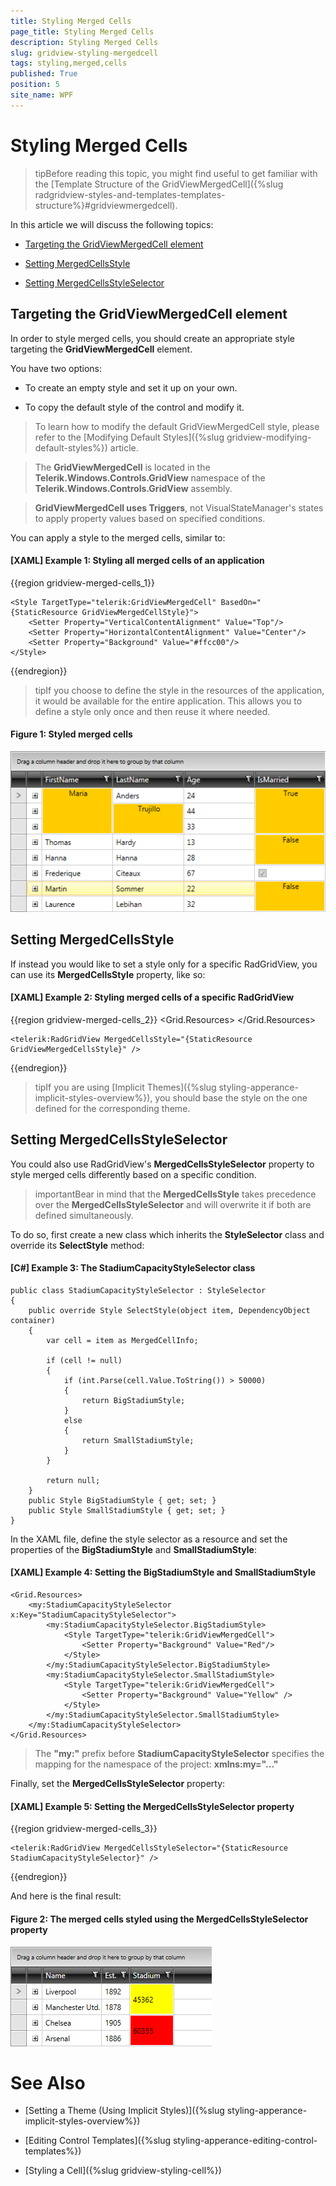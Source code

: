 ```yaml
---
title: Styling Merged Cells
page_title: Styling Merged Cells
description: Styling Merged Cells
slug: gridview-styling-mergedcell
tags: styling,merged,cells
published: True
position: 5
site_name: WPF
---
```


# Styling Merged Cells

>tipBefore reading this topic, you might find useful to get familiar with the [Template Structure of the GridViewMergedCell]({%slug radgridview-styles-and-templates-templates-structure%}#gridviewmergedcell).

In this article we will discuss the following topics:

* [Targeting the GridViewMergedCell element](#targeting-the-gridviewmergedcell-element)

* [Setting MergedCellsStyle](#setting-mergedcellsstyle)

* [Setting MergedCellsStyleSelector](#setting-mergedcellsstyleselector)

## Targeting the GridViewMergedCell element
        
In order to style merged cells, you should create an appropriate style targeting the __GridViewMergedCell__ element.

You have two options:

* To create an empty style and set it up on your own.

* To copy the default style of the control and modify it.

>To learn how to modify the default GridViewMergedCell style, please refer to the [Modifying Default Styles]({%slug gridview-modifying-default-styles%}) article.

>The __GridViewMergedCell__ is located in the __Telerik.Windows.Controls.GridView__ namespace of the __Telerik.Windows.Controls.GridView__ assembly.

>__GridViewMergedCell uses Triggers__, not VisualStateManager's states to apply property values based on specified conditions.

You can apply a style to the merged cells, similar to:

#### __[XAML] Example 1: Styling all merged cells of an application__

{{region gridview-merged-cells_1}}

	<Style TargetType="telerik:GridViewMergedCell" BasedOn="{StaticResource GridViewMergedCellStyle}">
		<Setter Property="VerticalContentAlignment" Value="Top"/>
		<Setter Property="HorizontalContentAlignment" Value="Center"/>
		<Setter Property="Background" Value="#ffcc00"/>
	</Style>
{{endregion}}

>tipIf you choose to define the style in the resources of the application, it would be available for the entire application. This allows you to define a style only once and then reuse it where needed.

#### __Figure 1: Styled merged cells__

![RadGridView styled merged cells](images/gridview_merged_cells_5.png)

## Setting MergedCellsStyle

If instead you would like to set a style only for a specific RadGridView, you can use its **MergedCellsStyle** property, like so:

#### __[XAML] Example 2: Styling merged cells of a specific RadGridView__

{{region gridview-merged-cells_2}}
	<Grid.Resources>
		<Style TargetType="telerik:GridViewMergedCell" x:Key="GridViewMergedCellsStyle">
			<Setter Property="VerticalContentAlignment" Value="Top"/>
			<Setter Property="HorizontalContentAlignment" Value="Center"/>
			<Setter Property="Background" Value="#ffcc00"/>
		</Style>
	</Grid.Resources>

	<telerik:RadGridView MergedCellsStyle="{StaticResource GridViewMergedCellsStyle}" />
{{endregion}}

>tipIf you are using [Implicit Themes]({%slug styling-apperance-implicit-styles-overview%}), you should base the style on the one defined for the corresponding theme.

## Setting MergedCellsStyleSelector

You could also use RadGridView's **MergedCellsStyleSelector** property to style merged cells differently based on a specific condition.

>importantBear in mind that the **MergedCellsStyle** takes precedence over the **MergedCellsStyleSelector** and will overwrite it if both are defined simultaneously.

To do so, first create a new class which inherits the **StyleSelector** class and override its **SelectStyle** method:

#### __[C#] Example 3: The StadiumCapacityStyleSelector class__

	public class StadiumCapacityStyleSelector : StyleSelector
    {
        public override Style SelectStyle(object item, DependencyObject container)
        {
            var cell = item as MergedCellInfo;

            if (cell != null)
            {
                if (int.Parse(cell.Value.ToString()) > 50000)
                {
                    return BigStadiumStyle;
                }
                else
                {
                    return SmallStadiumStyle;
                }
            }

            return null; 
        }
        public Style BigStadiumStyle { get; set; }
        public Style SmallStadiumStyle { get; set; }
    }

In the XAML file, define the style selector as a resource and set the properties of the **BigStadiumStyle** and **SmallStadiumStyle**:

#### __[XAML] Example 4: Setting the BigStadiumStyle and SmallStadiumStyle__

	<Grid.Resources>
        <my:StadiumCapacityStyleSelector x:Key="StadiumCapacityStyleSelector">
            <my:StadiumCapacityStyleSelector.BigStadiumStyle>
                <Style TargetType="telerik:GridViewMergedCell">
                    <Setter Property="Background" Value="Red"/>
                </Style>
            </my:StadiumCapacityStyleSelector.BigStadiumStyle>
            <my:StadiumCapacityStyleSelector.SmallStadiumStyle>
                <Style TargetType="telerik:GridViewMergedCell">
                    <Setter Property="Background" Value="Yellow" />
                </Style>
            </my:StadiumCapacityStyleSelector.SmallStadiumStyle>
        </my:StadiumCapacityStyleSelector>
	</Grid.Resources>

>The **"my:"** prefix before **StadiumCapacityStyleSelector** specifies the mapping for the namespace of the project: **xmlns:my="..."**

Finally, set the **MergedCellsStyleSelector** property:

#### __[XAML] Example 5: Setting the MergedCellsStyleSelector property__

{{region gridview-merged-cells_3}}

	<telerik:RadGridView MergedCellsStyleSelector="{StaticResource StadiumCapacityStyleSelector}" />
{{endregion}}

And here is the final result:

#### __Figure 2: The merged cells styled using the MergedCellsStyleSelector property__

![Merged cells styled using the MergedCellsStyleSelector property](images/gridview-merged_cells_styleselector.png)

# See Also

 * [Setting a Theme (Using Implicit Styles)]({%slug styling-apperance-implicit-styles-overview%})

 * [Editing Control Templates]({%slug styling-apperance-editing-control-templates%})

 * [Styling a Cell]({%slug gridview-styling-cell%})
